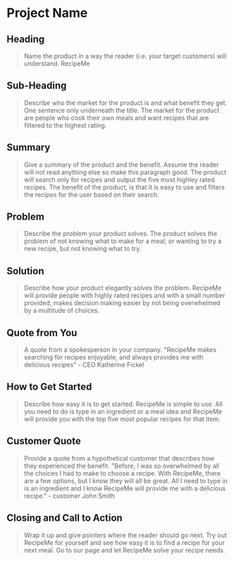 # Project Name #

<!-- 
> This material was originally posted [here](http://www.quora.com/What-is-Amazons-approach-to-product-development-and-product-management). It is reproduced here for posterities sake.

There is an approach called "working backwards" that is widely used at Amazon. They work backwards from the customer, rather than starting with an idea for a product and trying to bolt customers onto it. While working backwards can be applied to any specific product decision, using this approach is especially important when developing new products or features.

For new initiatives a product manager typically starts by writing an internal press release announcing the finished product. The target audience for the press release is the new/updated product's customers, which can be retail customers or internal users of a tool or technology. Internal press releases are centered around the customer problem, how current solutions (internal or external) fail, and how the new product will blow away existing solutions.

If the benefits listed don't sound very interesting or exciting to customers, then perhaps they're not (and shouldn't be built). Instead, the product manager should keep iterating on the press release until they've come up with benefits that actually sound like benefits. Iterating on a press release is a lot less expensive than iterating on the product itself (and quicker!).

If the press release is more than a page and a half, it is probably too long. Keep it simple. 3-4 sentences for most paragraphs. Cut out the fat. Don't make it into a spec. You can accompany the press release with a FAQ that answers all of the other business or execution questions so the press release can stay focused on what the customer gets. My rule of thumb is that if the press release is hard to write, then the product is probably going to suck. Keep working at it until the outline for each paragraph flows. 

Oh, and I also like to write press-releases in what I call "Oprah-speak" for mainstream consumer products. Imagine you're sitting on Oprah's couch and have just explained the product to her, and then you listen as she explains it to her audience. That's "Oprah-speak", not "Geek-speak".

Once the project moves into development, the press release can be used as a touchstone; a guiding light. The product team can ask themselves, "Are we building what is in the press release?" If they find they're spending time building things that aren't in the press release (overbuilding), they need to ask themselves why. This keeps product development focused on achieving the customer benefits and not building extraneous stuff that takes longer to build, takes resources to maintain, and doesn't provide real customer benefit (at least not enough to warrant inclusion in the press release).
 -->
 
## Heading ##
  > Name the product in a way the reader (i.e. your target customers) will understand.
  RecipeMe

## Sub-Heading ##
  > Describe who the market for the product is and what benefit they get. One sentence only underneath the title.
  The market for the product are people who cook their own meals and want recipes that are filtered to the highest rating.

## Summary ##
  > Give a summary of the product and the benefit. Assume the reader will not read anything else so make this paragraph good.
  The product will search only for recipes and output the five most highley rated recipes. The benefit of the product, is that it is easy to use and filters the recipes for the user based on their search.

## Problem ##
  > Describe the problem your product solves.
  The product solves the problem of not knowing what to make for a meal, or wanting to try a new recipe, but not knowing what to try.

## Solution ##
  > Describe how your product elegantly solves the problem.
  RecipeMe will provide people with highly rated recipes and with a small number provided, makes decision making easier by not being overwhelmed by a multitude of choices.

## Quote from You ##
  > A quote from a spokesperson in your company.
  "RecipeMe makes searching for recipes enjoyable, and always provides me with delicious recipes" - CEO Katherine Fickel

## How to Get Started ##
  > Describe how easy it is to get started.
  RecipeMe is simple to use. All you need to do is type in an ingredient or a meal idea and RecipeMe will provide you with the top five most popular recipes for that item.

## Customer Quote ##
  > Provide a quote from a hypothetical customer that describes how they experienced the benefit.
  "Before, I was so overwhelmed by all the choices I had to make to choose a recipe. With RecipeMe, there are a few options, but I know they will all be great. All I need to type in is an ingredient and I know RecipeMe will provide me with a delicious recipe." - customer John Smith

## Closing and Call to Action ##
  > Wrap it up and give pointers where the reader should go next.
  Try out RecipeMe for yourself and see how easy it is to find a recipe for your next meal. Go to our page and let RecipeMe solve your recipe needs.
